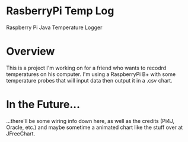 # RasberryPi Temp Log
Raspberry Pi Java Temperature Logger

# Overview

This is a project I'm working on for a friend who wants to recodrd temperatures on his computer. I'm using a RaspberryPi B+ with
some temperature probes that will input data then output it in a .csv chart.

# In the Future...

...there'll be some wiring info down here, as well as the credits (Pi4J, Oracle, etc.) and maybe sometime a animated chart
like the stuff over at JFreeChart.

